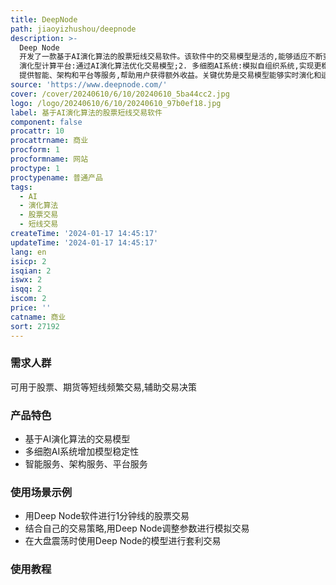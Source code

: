 ```yaml
---
title: DeepNode
path: jiaoyizhushou/deepnode
description: >-
  Deep Node
  开发了一款基于AI演化算法的股票短线交易软件。该软件中的交易模型是活的,能够适应不断变化的市场条件,以盈利方式进行多资产的短期交易。主要功能有:1.
  演化型计算平台:通过AI演化算法优化交易模型;2. 多细胞AI系统:模拟自组织系统,实现更稳定的模型;3.
  提供智能、架构和平台等服务,帮助用户获得额外收益。关键优势是交易模型能够实时演化和适应市场,实现稳定盈利。定位是高端股票交易辅助工具。
source: 'https://www.deepnode.com/'
cover: /cover/20240610/6/10/20240610_5ba44cc2.jpg
logo: /logo/20240610/6/10/20240610_97b0ef18.jpg
label: 基于AI演化算法的股票短线交易软件
component: false
procattr: 10
procattrname: 商业
procform: 1
procformname: 网站
proctype: 1
proctypename: 普通产品
tags:
  - AI
  - 演化算法
  - 股票交易
  - 短线交易
createTime: '2024-01-17 14:45:17'
updateTime: '2024-01-17 14:45:17'
lang: en
isicp: 2
isqian: 2
iswx: 2
isqq: 2
iscom: 2
price: ''
catname: 商业
sort: 27192
---
```




### 需求人群
可用于股票、期货等短线频繁交易,辅助交易决策

### 产品特色
* 基于AI演化算法的交易模型
* 多细胞AI系统增加模型稳定性
* 智能服务、架构服务、平台服务

### 使用场景示例
* 用Deep Node软件进行1分钟线的股票交易
* 结合自己的交易策略,用Deep Node调整参数进行模拟交易
* 在大盘震荡时使用Deep Node的模型进行套利交易

### 使用教程


  
